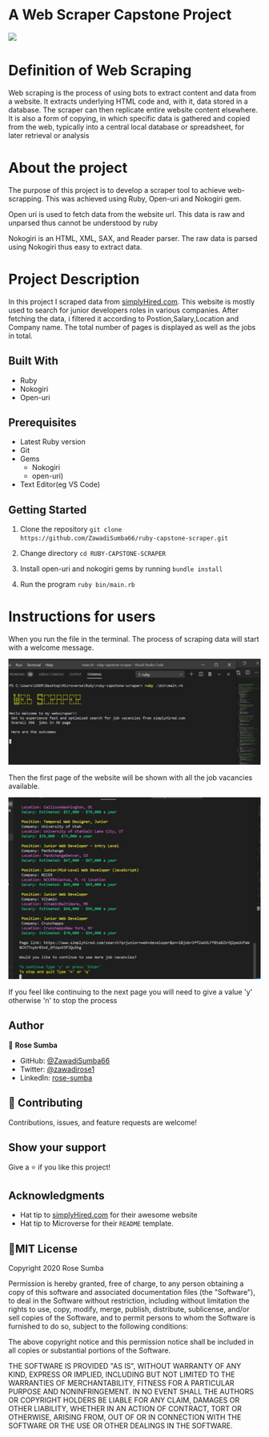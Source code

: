 # A Web Scraper Capstone Project
![](https://img.shields.io/badge/Microverse-blueviolet)

# Definition of Web Scraping
Web scraping is the process of using bots to extract content and data from a website. It extracts underlying HTML code and, with it, data stored in a database. The scraper can then replicate entire website content elsewhere.
It is also a form of copying, in which specific data is gathered and copied from the web, typically into a central local database or spreadsheet, for later retrieval or analysis

# About the project
The purpose of this project is to develop a scraper tool to achieve web-scrapping. This was achieved using Ruby, Open-uri and Nokogiri gem.

Open uri is used to fetch data from the website url. This data is raw and unparsed thus cannot be understood by ruby

Nokogiri is an HTML, XML, SAX, and Reader parser. The raw data is parsed using Nokogiri thus easy to extract data.

# Project Description

In this project I scraped data from [simplyHired.com](https://www.simplyhired.com/search?q=junior+web+developer&job=IlFPuAnY1x4QykmoQBX-48Fp5mhGC2PfhCH2-d6si32qgmQkI-k5Bw). This website is mostly used to search for junior developers roles in various companies. After fetching the data, i filtered it according to Postion,Salary,Location and Company name. The total number of pages is displayed as well as the jobs in total.

## Built With

- Ruby
- Nokogiri
- Open-uri


## Prerequisites

- Latest Ruby version
- Git
- Gems
   - Nokogiri
   - open-uri)
- Text Editor(eg VS Code)

## Getting Started
  1. Clone the repository
`git clone https://github.com/ZawadiSumba66/ruby-capstone-scraper.git`

2. Change directory
`cd RUBY-CAPSTONE-SCRAPER`

4. Install open-uri and nokogiri gems by running
`bundle install`

3. Run the program
`ruby bin/main.rb`

# Instructions for users
 When you run the file in the terminal. The process of scraping data will start with a welcome message.

 ![](images\Screenshot_1.png)


 Then the first page of the website will be shown with all the job vacancies available. 

 ![](images/Screenshot_2.png)

 If you feel like continuing to the next page you will need to give a value 'y' otherwise 'n' to stop the process 
## Author

👤 **Rose Sumba**

- GitHub: [@ZawadiSumba66](https://github.com/ZawadiSumba66)
- Twitter: [@zawadirose1](https://twitter.com/zawadirose1)
- LinkedIn: [rose-sumba](https://www.linkedin.com/in/rose-sumba-9b36401b5/)

## 🤝 Contributing

Contributions, issues, and feature requests are welcome!

## Show your support

Give a ⭐️ if you like this project!

## Acknowledgments

- Hat tip to  [simplyHired.com](https://www.simplyhired.com/search?q=junior+web+developer&job=IlFPuAnY1x4QykmoQBX-48Fp5mhGC2PfhCH2-d6si32qgmQkI-k5Bw) for their awesome website
- Hat tip to Microverse for their `README` template.

## 📝MIT License

Copyright 2020 Rose Sumba

Permission is hereby granted, free of charge, to any person obtaining a copy of this software and associated documentation files (the "Software"), to deal in the Software without restriction, including without limitation the rights to use, copy, modify, merge, publish, distribute, sublicense, and/or sell copies of the Software, and to permit persons to whom the Software is furnished to do so, subject to the following conditions:

The above copyright notice and this permission notice shall be included in all copies or substantial portions of the Software.

THE SOFTWARE IS PROVIDED "AS IS", WITHOUT WARRANTY OF ANY KIND, EXPRESS OR IMPLIED, INCLUDING BUT NOT LIMITED TO THE WARRANTIES OF MERCHANTABILITY, FITNESS FOR A PARTICULAR PURPOSE AND NONINFRINGEMENT. IN NO EVENT SHALL THE AUTHORS OR COPYRIGHT HOLDERS BE LIABLE FOR ANY CLAIM, DAMAGES OR OTHER LIABILITY, WHETHER IN AN ACTION OF CONTRACT, TORT OR OTHERWISE, ARISING FROM, OUT OF OR IN CONNECTION WITH THE SOFTWARE OR THE USE OR OTHER DEALINGS IN THE SOFTWARE.
